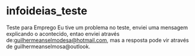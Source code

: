 # infoideias_teste
Teste para Emprego
Eu tive um problema no teste, enviei uma mensagem explicando o acontecido, entao enviei através de:guilhermeanselmodesa@hotmail.com, mas a resposta pode vir através de guilhermeanselmosa@outlook.
